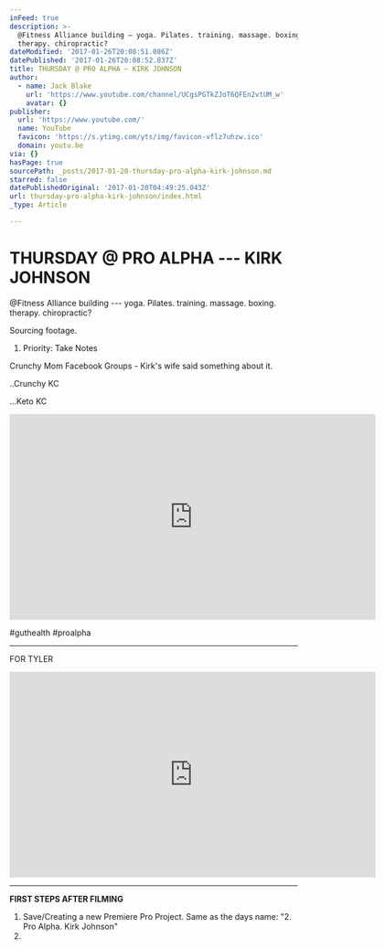 ```yaml
---
inFeed: true
description: >-
  @Fitness Alliance building — yoga. Pilates. training. massage. boxing.
  therapy. chiropractic?
dateModified: '2017-01-26T20:08:51.086Z'
datePublished: '2017-01-26T20:08:52.837Z'
title: THURSDAY @ PRO ALPHA — KIRK JOHNSON
author:
  - name: Jack Blake
    url: 'https://www.youtube.com/channel/UCgsPGTkZJoT6QFEn2vtUM_w'
    avatar: {}
publisher:
  url: 'https://www.youtube.com/'
  name: YouTube
  favicon: 'https://s.ytimg.com/yts/img/favicon-vflz7uhzw.ico'
  domain: youtu.be
via: {}
hasPage: true
sourcePath: _posts/2017-01-20-thursday-pro-alpha-kirk-johnson.md
starred: false
datePublishedOriginal: '2017-01-20T04:49:25.043Z'
url: thursday-pro-alpha-kirk-johnson/index.html
_type: Article

---
```

# THURSDAY @ PRO ALPHA --- KIRK JOHNSON

@Fitness Alliance building --- yoga. Pilates. training. massage. boxing. therapy. chiropractic?

Sourcing footage.

1. Priority: Take Notes

Crunchy Mom Facebook Groups - Kirk's wife said something about it.

..Crunchy KC

...Keto KC

<iframe src="https://cdn.embedly.com/widgets/media.html?src=https%3A%2F%2Fwww.youtube.com%2Fembed%2FjLk0fD9xJMs%3Ffeature%3Doembed&amp;url=http%3A%2F%2Fwww.youtube.com%2Fwatch%3Fv%3DjLk0fD9xJMs&amp;image=https%3A%2F%2Fi.ytimg.com%2Fvi%2FjLk0fD9xJMs%2Fhqdefault.jpg&amp;key=b7d04c9b404c499eba89ee7072e1c4f7&amp;type=text%2Fhtml&amp;schema=youtube" width="640" height="360" scrolling="no" frameborder="0" allowfullscreen="" style=""></iframe>

\#guthealth \#proalpha

---

FOR TYLER 

<iframe src="https://cdn.embedly.com/widgets/media.html?src=https%3A%2F%2Fwww.youtube.com%2Fembed%2FtFAhq8wvGNY%3Ffeature%3Doembed&amp;url=http%3A%2F%2Fwww.youtube.com%2Fwatch%3Fv%3DtFAhq8wvGNY&amp;image=https%3A%2F%2Fi.ytimg.com%2Fvi%2FtFAhq8wvGNY%2Fhqdefault.jpg&amp;key=b7d04c9b404c499eba89ee7072e1c4f7&amp;type=text%2Fhtml&amp;schema=youtube" width="640" height="360" scrolling="no" frameborder="0" allowfullscreen="" style=""></iframe>

---

**FIRST STEPS AFTER FILMING**

1. Save/Creating a new Premiere Pro Project. Same as the days name: "2\. Pro Alpha. Kirk Johnson"
2.